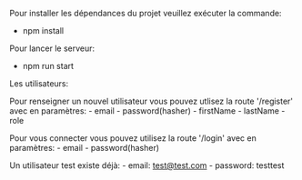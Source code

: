 Pour installer les dépendances du projet veuillez exécuter la commande:

- npm install

Pour lancer le serveur:

- npm run start


Les utilisateurs:

Pour renseigner un nouvel utilisateur vous pouvez utlisez la route '/register' avec en paramètres: 
    - email
    - password(hasher)
    - firstName
    - lastName
    - role

Pour vous connecter vous pouvez utilisez la route '/login' avec en paramètres:
    - email
    - password(hasher)


Un utilisateur test existe déjà:
    - email: test@test.com
    - password: testtest